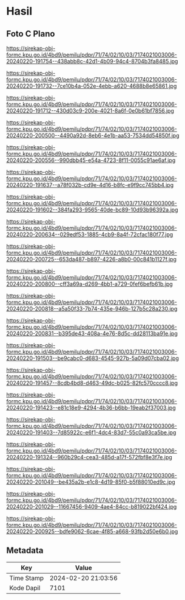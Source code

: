 # Hasil

## Foto C Plano

https://sirekap-obj-formc.kpu.go.id/4bd9/pemilu/pdpr/71/74/02/10/03/7174021003006-20240220-191754--438abb8c-42d1-4b09-94c4-8704b3fa8485.jpg

https://sirekap-obj-formc.kpu.go.id/4bd9/pemilu/pdpr/71/74/02/10/03/7174021003006-20240220-191732--7ce10b4a-052e-4ebb-a620-4688b8e65861.jpg

https://sirekap-obj-formc.kpu.go.id/4bd9/pemilu/pdpr/71/74/02/10/03/7174021003006-20240220-191712--430d03c9-200e-4021-8a6f-0e0b61bf7856.jpg

https://sirekap-obj-formc.kpu.go.id/4bd9/pemilu/pdpr/71/74/02/10/03/7174021003006-20240220-200500--4490a92d-8eb6-4e1b-aa53-7534dd54850f.jpg

https://sirekap-obj-formc.kpu.go.id/4bd9/pemilu/pdpr/71/74/02/10/03/7174021003006-20240220-200556--990dbb45-e54a-4723-8f11-0055c91ae6af.jpg

https://sirekap-obj-formc.kpu.go.id/4bd9/pemilu/pdpr/71/74/02/10/03/7174021003006-20240220-191637--a78f032b-cd9e-4d16-b8fc-e9f9cc745bb4.jpg

https://sirekap-obj-formc.kpu.go.id/4bd9/pemilu/pdpr/71/74/02/10/03/7174021003006-20240220-191602--384fa293-9565-40de-bc89-10d93b96392a.jpg

https://sirekap-obj-formc.kpu.go.id/4bd9/pemilu/pdpr/71/74/02/10/03/7174021003006-20240220-200634--029edf53-1885-4cb9-8a4f-72cfac180f77.jpg

https://sirekap-obj-formc.kpu.go.id/4bd9/pemilu/pdpr/71/74/02/10/03/7174021003006-20240220-200725--653da487-b897-4226-a8b0-00c841b1127f.jpg

https://sirekap-obj-formc.kpu.go.id/4bd9/pemilu/pdpr/71/74/02/10/03/7174021003006-20240220-200800--cff3a69a-d269-4bb1-a729-0fef6befb61b.jpg

https://sirekap-obj-formc.kpu.go.id/4bd9/pemilu/pdpr/71/74/02/10/03/7174021003006-20240220-200818--a5a50f33-7b74-435e-946b-127b5c28a230.jpg

https://sirekap-obj-formc.kpu.go.id/4bd9/pemilu/pdpr/71/74/02/10/03/7174021003006-20240220-200831--b395de43-408a-4e76-8d5c-dd28113ba91e.jpg

https://sirekap-obj-formc.kpu.go.id/4bd9/pemilu/pdpr/71/74/02/10/03/7174021003006-20240220-191503--be9cabc0-d683-4545-927b-5a09d07cba02.jpg

https://sirekap-obj-formc.kpu.go.id/4bd9/pemilu/pdpr/71/74/02/10/03/7174021003006-20240220-191457--8cdb4bd8-d463-49dc-b025-82fc570cccc8.jpg

https://sirekap-obj-formc.kpu.go.id/4bd9/pemilu/pdpr/71/74/02/10/03/7174021003006-20240220-191423--e81c18e9-4294-4b36-b6bb-19eab2f37003.jpg

https://sirekap-obj-formc.kpu.go.id/4bd9/pemilu/pdpr/71/74/02/10/03/7174021003006-20240220-191403--7d85922c-e6f1-4dc4-83d7-55c0a93ca5be.jpg

https://sirekap-obj-formc.kpu.go.id/4bd9/pemilu/pdpr/71/74/02/10/03/7174021003006-20240220-191324--960b29c4-cea3-485d-a17f-572fbf8e3f7e.jpg

https://sirekap-obj-formc.kpu.go.id/4bd9/pemilu/pdpr/71/74/02/10/03/7174021003006-20240220-201049--be435a2b-e1c8-4d19-85f0-b5f88010ed9c.jpg

https://sirekap-obj-formc.kpu.go.id/4bd9/pemilu/pdpr/71/74/02/10/03/7174021003006-20240220-201029--11667456-9409-4ae4-84cc-b819022bf424.jpg

https://sirekap-obj-formc.kpu.go.id/4bd9/pemilu/pdpr/71/74/02/10/03/7174021003006-20240220-200925--bdfe9062-6cae-4f85-a668-93fb2d50e6b0.jpg


## Metadata

| Key        | Value               |
| ---------- | ------------------- |
| Time Stamp | 2024-02-20 21:03:56 |
| Kode Dapil | 7101                |



